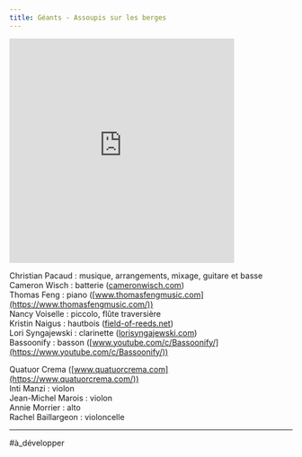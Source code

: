 ```yaml
---
title: Géants - Assoupis sur les berges
---
```


<iframe style="border: 0; width: 400px; height: 400px;" src="https://bandcamp.com/EmbeddedPlayer/track=2361358403/size=large/bgcol=333333/linkcol=ffffff/minimal=true/transparent=true/" seamless><a href="https://christianpacaud.bandcamp.com/track/g-ants-assoupis-sur-les-berges">Géants - Assoupis sur les berges by Christian Pacaud</a></iframe>

Christian Pacaud : musique, arrangements, mixage, guitare et basse  
Cameron Wisch : batterie ([cameronwisch.com](https://cameronwisch.com/))  
Thomas Feng : piano ([www.thomasfengmusic.com](https://www.thomasfengmusic.com/))  
Nancy Voiselle : piccolo, flûte traversière  
Kristin Naigus : hautbois ([field-of-reeds.net](http://field-of-reeds.net/))  
Lori Syngajewski : clarinette ([lorisyngajewski.com](https://lorisyngajewski.com/))  
Bassoonify : basson ([www.youtube.com/c/Bassoonify/](https://www.youtube.com/c/Bassoonify/))  
  
Quatuor Crema ([www.quatuorcrema.com](https://www.quatuorcrema.com/))  
Inti Manzi : violon  
Jean-Michel Marois : violon  
Annie Morrier : alto  
Rachel Baillargeon : violoncelle

<hr>

#à_développer